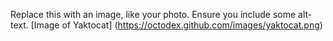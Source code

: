 Replace this with an image, like your photo. Ensure you include some alt-text.
[Image of Yaktocat]
(https://octodex.github.com/images/yaktocat.png)
